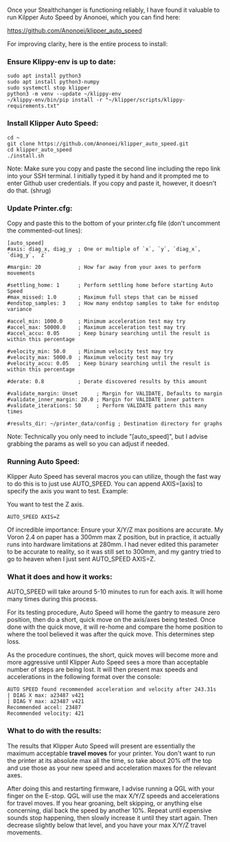 Once your Stealthchanger is functioning reliably, I have found it valuable to run Kilpper Auto Speed by Anonoei, which you can find here:

https://github.com/Anonoei/klipper_auto_speed

For improving clarity, here is the entire process to install:

### Ensure Klippy-env is up to date:

```
sudo apt install python3
sudo apt install python3-numpy
sudo systemctl stop klipper
python3 -m venv --update ~/klippy-env
~/klippy-env/bin/pip install -r "~/klipper/scripts/klippy-requirements.txt"
```

### Install Klipper Auto Speed:

```
cd ~
git clone https://github.com/Anonoei/klipper_auto_speed.git
cd klipper_auto_speed
./install.sh
```

Note: Make sure you copy and paste the second line including the repo link into your SSH terminal. I initially typed it by hand and it prompted me to enter Github user credentials. If you copy and paste it, however, it doesn't do that. (shrug)

### Update Printer.cfg:

Copy and paste this to the bottom of your printer.cfg file (don't uncomment the commented-out lines):

```
[auto_speed]
#axis: diag_x, diag_y  ; One or multiple of `x`, `y`, `diag_x`, `diag_y`, `z`

#margin: 20            ; How far away from your axes to perform movements

#settling_home: 1      ; Perform settling home before starting Auto Speed
#max_missed: 1.0       ; Maximum full steps that can be missed
#endstop_samples: 3    ; How many endstop samples to take for endstop variance

#accel_min: 1000.0     ; Minimum acceleration test may try
#accel_max: 50000.0    ; Maximum acceleration test may try
#accel_accu: 0.05      ; Keep binary searching until the result is within this percentage

#velocity_min: 50.0    ; Minimum velocity test may try
#velocity_max: 5000.0  ; Maximum velocity test may try
#velocity_accu: 0.05   ; Keep binary searching until the result is within this percentage

#derate: 0.8           ; Derate discovered results by this amount

#validate_margin: Unset      ; Margin for VALIDATE, Defaults to margin
#validate_inner_margin: 20.0 ; Margin for VALIDATE inner pattern
#validate_iterations: 50     ; Perform VALIDATE pattern this many times

#results_dir: ~/printer_data/config ; Destination directory for graphs
```

Note: Technically you only need to include "[auto_speed]", but I advise grabbing the params as well so you can adjust if needed.


### Running Auto Speed:

Klipper Auto Speed has several macros you can utilize, though the fast way to do this is to just use AUTO_SPEED. You can append AXIS=[axis] to specify the axis you want to test. Example:

You want to test the Z axis.
```
AUTO_SPEED AXIS=Z
```

Of incredible importance: Ensure your X/Y/Z max positions are accurate. My Voron 2.4 on paper has a 300mm max Z position, but in practice, it actually runs into hardware limitations at 280mm. I had never edited this parameter to be accurate to reality, so it was still set to 300mm, and my gantry tried to go to heaven when I just sent AUTO_SPEED AXIS=Z. 


### What it does and how it works:

AUTO_SPEED will take around 5-10 minutes to run for each axis. It will home many times during this process.

For its testing procedure, Auto Speed will home the gantry to measure zero position, then do a short, quick move on the axis/axes being tested. Once done with the quick move, it will re-home and compare the home position to where the tool believed it was after the quick move. This determines step loss.

As the procedure continues, the short, quick moves will become more and more aggressive until Klipper Auto Speed sees a more than acceptable number of steps are being lost. It will then present max speeds and accelerations in the following format over the console:

```
AUTO SPEED found recommended acceleration and velocity after 243.31s
| DIAG X max: a23487 v421
| DIAG Y max: a23487 v421
Recommended accel: 23487
Recommended velocity: 421
```

### What to do with the results:

The results that Klipper Auto Speed will present are essentially the maximum acceptable **travel moves** for your printer. You don't want to run the printer at its absolute max all the time, so take about 20% off the top and use those as your new speed and acceleration maxes for the relevant axes.

After doing this and restarting firmware, I advise running a QGL with your finger on the E-stop. QGL will use the max X/Y/Z speeds and accelerations for travel moves. If you hear groaning, belt skipping, or anything else concerning, dial back the speed by another 10%. Repeat until expensive sounds stop happening, then slowly increase it until they start again. Then decrease slightly below that level, and you have your max X/Y/Z travel movements.


